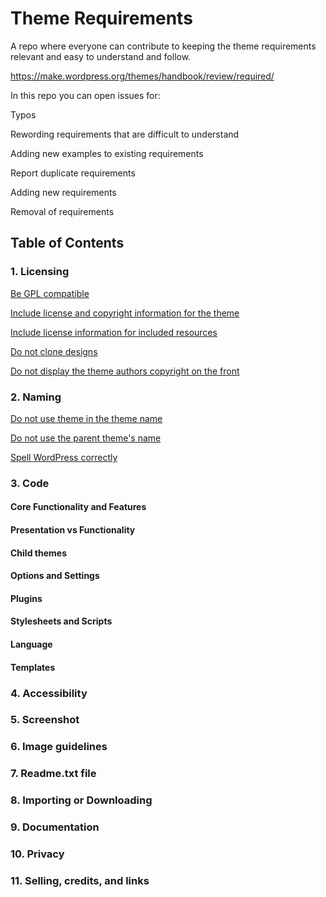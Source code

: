 # Theme Requirements
A repo where everyone can contribute to keeping the theme requirements relevant and easy to understand and follow.

https://make.wordpress.org/themes/handbook/review/required/


In this repo you can open issues for:

Typos

Rewording requirements that are difficult to understand

Adding new examples to existing requirements

Report duplicate requirements

Adding new requirements

Removal of requirements

## Table of Contents

### 1. Licensing

[Be GPL compatible](https://github.com/WPTRT/Theme-Requirements/blob/master/Licensing/BeGPLCompatible.md)

[Include license and copyright information for the theme](https://github.com/WPTRT/Theme-Requirements/blob/master/Licensing/IncludeLicenseAndCopyright.md)

[Include license information for included resources](https://github.com/WPTRT/Theme-Requirements/blob/master/Licensing/IncludeLicenseForResources.md)

[Do not clone designs](https://github.com/WPTRT/Theme-Requirements/blob/master/Licensing/DoNotClone.md)

[Do not display the theme authors copyright on the front](https://github.com/WPTRT/Theme-Requirements/blob/master/Licensing/ShowCopyrightOnFront.md)

### 2. Naming

[Do not use theme in the theme name](https://github.com/WPTRT/Theme-Requirements/blob/master/Naming/DoNotUseTheme.md)

[Do not use the parent theme's name](https://github.com/WPTRT/Theme-Requirements/blob/master/Naming/DoNotUseParentThemeName.md)

[Spell WordPress correctly](https://github.com/WPTRT/Theme-Requirements/blob/master/Naming/CapitalP.md)

### 3. Code

#### Core Functionality and Features

#### Presentation vs Functionality

#### Child themes

#### Options and Settings

#### Plugins

#### Stylesheets and Scripts

#### Language

#### Templates

### 4. Accessibility

### 5. Screenshot

### 6. Image guidelines

### 7. Readme.txt file

### 8. Importing or Downloading

### 9. Documentation

### 10. Privacy

### 11. Selling, credits, and links

